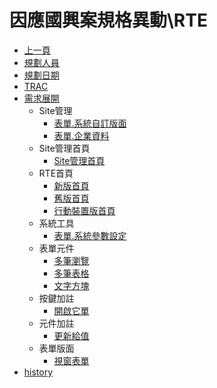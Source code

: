 # 因應國興案規格異動\RTE
* [上一頁](../../README.md)
* [規劃人員](README.md#user)
* [規劃日期](README.md#updatedate)
* [TRAC](README.md#trac)
* [需求展開](README.md#requirement)
    * Site管理
        * [表單.系統自訂版面](customlayout.md)
        * [表單.企業資料](enterprisedetail.md)
    * Site管理首頁
        * [Site管理首頁](sitemanage.md)
    * RTE首頁
        * [新版首頁](brainworknew.md)
        * [舊版首頁](brainworkold.md)
        * [行動裝置版首頁](brainworkmobile.md)
    * 系統工具
        * [表單.系統參數設定](sysparam.md)
    * 表單元件
        * [多筆瀏覽](gridlite.md)
        * [多筆表格](browse.md)
        * [文字方塊](textedit.md)
    * 按鍵加註
        * [開啟它單](buttonannotation_openform.md)
    * 元件加註
        * [更新給值](objectannotation_updatevalue.md)
    * 表單版面
        * [視窗表單](windowform.md)
* [history](history.md)